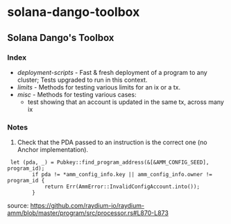 # solana-dango-toolbox

## Solana Dango's Toolbox

### Index

- *deployment-scripts* - Fast & fresh deployment of a program to any cluster; Tests upgraded to run in this context.
- *limits* - Methods for testing various limits for an ix or a tx.
- *misc* - Methods for testing various cases:
  - test showing that an account is updated in the same tx, across many ix

### Notes

1. Check that the PDA passed to an instruction is the correct one (no Anchor implementation).

```
 let (pda, _) = Pubkey::find_program_address(&[&AMM_CONFIG_SEED], program_id);
        if pda != *amm_config_info.key || amm_config_info.owner != program_id {
            return Err(AmmError::InvalidConfigAccount.into());
        }
```
source: https://github.com/raydium-io/raydium-amm/blob/master/program/src/processor.rs#L870-L873